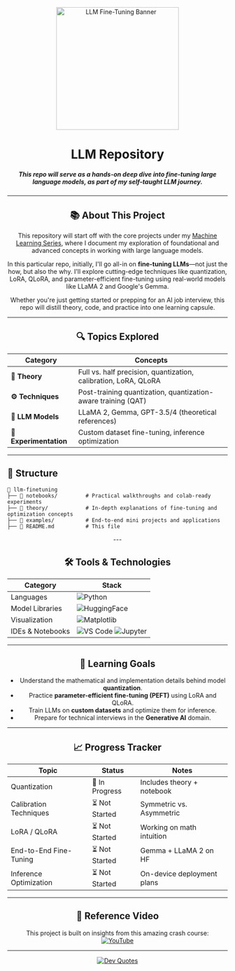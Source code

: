 <div align="center">

<img src="https://twimlai.com/wp-content/uploads/llms_800x800.png" alt="LLM Fine-Tuning Banner" height="280">

# LLM Repository

##### This repo will serve as a hands-on deep dive into fine-tuning large language models, as part of my self-taught LLM journey.

---

## 📚 About This Project

This repository will start off with the core projects under my [Machine Learning Series](https://github.com/rajin-khan/self-machine-learning), where I document my exploration of foundational and advanced concepts in working with large language models.

In this particular repo, initially, I'll go all-in on **fine-tuning LLMs**—not just the how, but also the why. I'll explore cutting-edge techniques like quantization, LoRA, QLoRA, and parameter-efficient fine-tuning using real-world models like LLaMA 2 and Google's Gemma.

Whether you're just getting started or prepping for an AI job interview, this repo will distill theory, code, and practice into one learning capsule.

---

## 🔍 Topics Explored

| **Category**                 | **Concepts**                                                                 |
|-----------------------------|------------------------------------------------------------------------------|
| **📐 Theory**               | Full vs. half precision, quantization, calibration, LoRA, QLoRA              |
| **⚙️ Techniques**           | Post-training quantization, quantization-aware training (QAT)               |
| **🧠 LLM Models**           | LLaMA 2, Gemma, GPT-3.5/4 (theoretical references)                         |
| **🧪 Experimentation**       | Custom dataset fine-tuning, inference optimization                          |

---

</div>

## 📂 Structure

```plaintext
📂 llm-finetuning
├── 📁 notebooks/         # Practical walkthroughs and colab-ready experiments
├── 📁 theory/            # In-depth explanations of fine-tuning and optimization concepts
├── 📁 examples/          # End-to-end mini projects and applications
├── 📄 README.md          # This file
```
<div align="center">
---

## 🛠️ Tools & Technologies

| Category             | Stack                                                                                     |
|----------------------|--------------------------------------------------------------------------------------------|
| Languages            | ![Python](https://img.shields.io/badge/Python-3776AB?style=for-the-badge&logo=python&logoColor=white) |
| Model Libraries      | ![HuggingFace](https://img.shields.io/badge/HuggingFace-FFD21F?style=for-the-badge&logo=huggingface&logoColor=black) |
| Visualization        | ![Matplotlib](https://img.shields.io/badge/Matplotlib-11557C?style=for-the-badge&logo=python&logoColor=white) |
| IDEs & Notebooks     | ![VS Code](https://img.shields.io/badge/VS_Code-007ACC?style=for-the-badge&logo=visual-studio-code&logoColor=white) ![Jupyter](https://img.shields.io/badge/Jupyter-F37626?style=for-the-badge&logo=jupyter&logoColor=white) |

---

## 🚀 Learning Goals

- Understand the mathematical and implementation details behind model **quantization**.
- Practice **parameter-efficient fine-tuning (PEFT)** using LoRA and QLoRA.
- Train LLMs on **custom datasets** and optimize them for inference.
- Prepare for technical interviews in the **Generative AI** domain.

---

## 📈 Progress Tracker

| Topic                        | Status          | Notes |
|-----------------------------|------------------|-------|
| Quantization                | 🔄 In Progress     | Includes theory + notebook  |
| Calibration Techniques      | ⏳ Not Started     | Symmetric vs. Asymmetric    |
| LoRA / QLoRA                | ⏳ Not Started   | Working on math intuition   |
| End-to-End Fine-Tuning      | ⏳ Not Started   | Gemma + LLaMA 2 on HF       |
| Inference Optimization      | ⏳ Not Started   | On-device deployment plans  |

---

## 🎥 Reference Video

This project is built on insights from this amazing crash course:  
[![YouTube](https://img.shields.io/badge/Watch%20Crash%20Course-Fine--Tuning%20LLMs-red?style=for-the-badge&logo=youtube&logoColor=white)](https://www.youtube.com/watch?v=iOdFUJiB0Zc)

---

[![Dev Quotes](https://quotes-github-readme.vercel.app/api?border=truel&type=horizontal&theme=dark)](https://github.com/piyushsuthar/github-readme-quotes)

</div>
